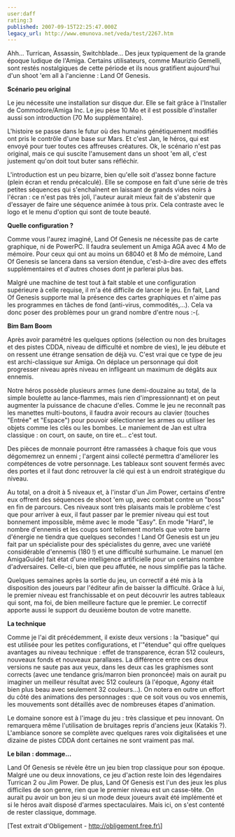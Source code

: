 ```yaml
---
user:daff
rating:3
published: 2007-09-15T22:25:47.000Z
legacy_url: http://www.emunova.net/veda/test/2267.htm
---
```

Ahh... Turrican, Assassin, Switchblade... Des jeux typiquement de la grande époque ludique de l'Amiga. Certains utilisateurs, comme Maurizio Gemelli, sont restés nostalgiques de cette période et ils nous gratifient aujourd'hui d'un shoot 'em all à l'ancienne : Land Of Genesis.  

  

**Scénario peu original**  

  

Le jeu nécessite une installation sur disque dur. Elle se fait grâce à l'Installer de Commodore/Amiga Inc. Le jeu pèse 10 Mo et il est possible d'installer aussi son introduction (70 Mo supplémentaire).  

  

L'histoire se passe dans le futur où des humains génétiquement modifiés ont pris le contrôle d'une base sur Mars. Et c'est Jan, le héros, qui est envoyé pour tuer toutes ces affreuses créatures. Ok, le scénario n'est pas original, mais ce qui suscite l'amusement dans un shoot 'em all, c'est justement qu'on doit tout buter sans réfléchir.  

  

L'introduction est un peu bizarre, bien qu'elle soit d'assez bonne facture (plein écran et rendu précalculé). Elle se compose en fait d'une série de très petites séquences qui s'enchaînent en laissant de grands vides noirs à l'écran : ce n'est pas très joli, l'auteur aurait mieux fait de s'abstenir que d'essayer de faire une séquence animée à tous prix. Cela contraste avec le logo et le menu d'option qui sont de toute beauté.  

  

**Quelle configuration ?**  

  

Comme vous l'aurez imaginé, Land Of Genesis ne nécessite pas de carte graphique, ni de PowerPC. Il faudra seulement un Amiga AGA avec 4 Mo de mémoire. Pour ceux qui ont au moins un 68040 et 8 Mo de mémoire, Land Of Genesis se lancera dans sa version étendue, c'est-à-dire avec des effets supplémentaires et d'autres choses dont je parlerai plus bas.  

  

Malgré une machine de test tout à fait stable et une configuration supérieure à celle requise, il m'a été difficile de lancer le jeu. En fait, Land Of Genesis supporte mal la présence des cartes graphiques et n'aime pas les programmes en tâches de fond (anti-virus, commodités,...). Cela va donc poser des problèmes pour un grand nombre d'entre nous :-(.  

  

**Bim Bam Boom**  

  

Après avoir paramétré les quelques options (sélection ou non des bruitages et des pistes CDDA, niveau de difficulté et nombre de vies), le jeu débute et on ressent une étrange sensation de déjà vu. C'est vrai que ce type de jeu est archi-classique sur Amiga. On déplace un personnage qui doit progresser niveau après niveau en infligeant un maximum de dégâts aux ennemis.  

  

Notre héros possède plusieurs armes (une demi-douzaine au total, de la simple boulette au lance-flammes, mais rien d'impressionnant) et on peut augmenter la puissance de chacune d'elles. Comme le jeu ne reconnaît pas les manettes multi-boutons, il faudra avoir recours au clavier (touches "Entrée" et "Espace") pour pouvoir sélectionner les armes ou utiliser les objets comme les clés ou les bombes. Le maniement de Jan est ultra classique : on court, on saute, on tire et... c'est tout.  

  

Des pièces de monnaie pourront être ramassées à chaque fois que vous dégomemrez un ennemi ; l'argent ainsi collecté permettra d'améliorer les compétences de votre personnage. Les tableaux sont souvent fermés avec des portes et il faut donc retrouver la clé qui est à un endroit stratégique du niveau.  

  

Au total, on a droit à 5 niveaux et, à l'instar d'un Jim Power, certains d'entre eux offrent des séquences de shoot 'em up, avec combat contre un "boss" en fin de parcours. Ces niveaux sont très plaisants mais le problème c'est que pour arriver à eux, il faut passer par le premier niveau qui est tout bonnement impossible, même avec le mode "Easy". En mode "Hard", le nombre d'ennemis et les coups sont tellement mortels que votre barre d'énergie ne tiendra que quelques secondes ! Land Of Genesis est un jeu fait par un spécialiste pour des spécialistes du genre, avec une variété considérable d'ennemis (180 !) et une difficulté surhumaine. Le manuel (en AmigaGuide) fait état d'une intelligence artificielle pour un certains nombre d'adversaires. Celle-ci, bien que peu affutée, ne nous simplifie pas la tâche.  

  

Quelques semaines après la sortie du jeu, un correctif a été mis à la disposition des joueurs par l'éditeur afin de baisser la difficulté. Grâce à lui, le premier niveau est franchissable et on peut découvrir les autres tableaux qui sont, ma foi, de bien meilleure facture que le premier. Le correctif apporte aussi le support du deuxième bouton de votre manette.  

  

**La technique**  

  

Comme je l'ai dit précédemment, il existe deux versions : la "basique" qui est utilisée pour les petites configurations, et l'"étendue" qui offre quelques avantages au niveau technique : effet de transparence, écran 512 couleurs, nouveaux fonds et nouveaux parallaxes. La différence entre ces deux versions ne saute pas aux yeux, dans les deux cas les graphismes sont corrects (avec une tendance gris/marron bien prononcée) mais on aurait pu imaginer un meilleur résultat avec 512 couleurs (à l'époque, Agony était bien plus beau avec seulement 32 couleurs...). On notera en outre un effort du côté des animations des personnages : que ce soit vous ou vos ennemis, les mouvements sont détaillés avec de nombreuses étapes d'animation.  

  

Le domaine sonore est à l'image du jeu : très classique et peu innovant. On remarquera même l'utilisation de bruitages repris d'anciens jeux (Katakis ?). L'ambiance sonore se complète avec quelques rares voix digitalisées et une dizaine de pistes CDDA dont certaines ne sont vraiment pas mal.  

  

**Le bilan : dommage...**  

  

Land Of Genesis se révèle être un jeu bien trop classique pour son époque. Malgré une ou deux innovations, ce jeu d'action reste loin des légendaires Turrican 2 ou Jim Power. De plus, Land Of Genesis est l'un des jeux les plus difficiles de son genre, rien que le premier niveau est un casse-tête. On aurait pu avoir un bon jeu si un mode deux joueurs avait été implémenté et si le héros avait disposé d'armes spectaculaires. Mais ici, on s'est contenté de rester classique, dommage.  

  

\[Test extrait d'Obligement - http://obligement.free.fr\]